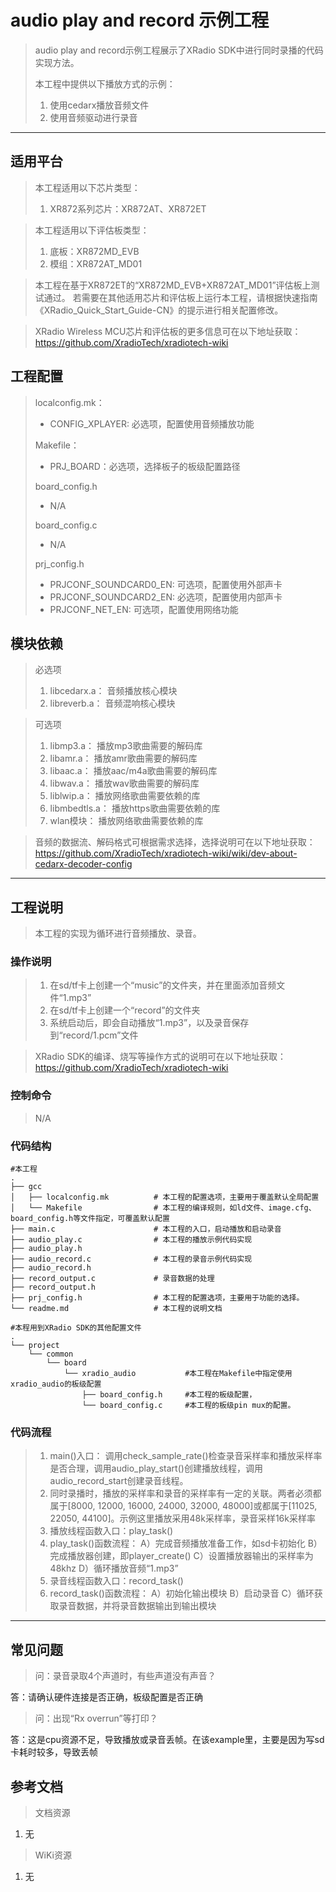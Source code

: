 # audio play and record 示例工程

> audio play and record示例工程展示了XRadio SDK中进行同时录播的代码实现方法。
>
> 本工程中提供以下播放方式的示例：
> 1. 使用cedarx播放音频文件
> 2. 使用音频驱动进行录音

---

## 适用平台

> 本工程适用以下芯片类型：
>
> 1. XR872系列芯片：XR872AT、XR872ET

> 本工程适用以下评估板类型：
> 1. 底板：XR872MD_EVB
> 2. 模组：XR872AT_MD01

> 本工程在基于XR872ET的“XR872MD_EVB+XR872AT_MD01”评估板上测试通过。
> 若需要在其他适用芯片和评估板上运行本工程，请根据快速指南《XRadio_Quick_Start_Guide-CN》的提示进行相关配置修改。

> XRadio Wireless MCU芯片和评估板的更多信息可在以下地址获取：
> https://github.com/XradioTech/xradiotech-wiki

## 工程配置

> localconfig.mk：
> * CONFIG_XPLAYER: 必选项，配置使用音频播放功能
>
> Makefile：
> * PRJ_BOARD：必选项，选择板子的板级配置路径
>
> board_config.h
> * N/A
>
> board_config.c
> * N/A
>
> prj_config.h
> * PRJCONF_SOUNDCARD0_EN: 可选项，配置使用外部声卡
> * PRJCONF_SOUNDCARD2_EN: 必选项，配置使用内部声卡
> * PRJCONF_NET_EN: 可选项，配置使用网络功能

## 模块依赖

> 必选项
> 1. libcedarx.a： 音频播放核心模块
> 2. libreverb.a： 音频混响核心模块

> 可选项
> 1. libmp3.a： 播放mp3歌曲需要的解码库
> 2. libamr.a： 播放amr歌曲需要的解码库
> 3. libaac.a： 播放aac/m4a歌曲需要的解码库
> 4. libwav.a： 播放wav歌曲需要的解码库
> 5. liblwip.a： 播放网络歌曲需要依赖的库
> 6. libmbedtls.a： 播放https歌曲需要依赖的库
> 7. wlan模块： 播放网络歌曲需要依赖的库

> 音频的数据流、解码格式可根据需求选择，选择说明可在以下地址获取：
> https://github.com/XradioTech/xradiotech-wiki/wiki/dev-about-cedarx-decoder-config

---

## 工程说明

> 本工程的实现为循环进行音频播放、录音。

### 操作说明

> 1. 在sd/tf卡上创建一个“music”的文件夹，并在里面添加音频文件“1.mp3”
> 2. 在sd/tf卡上创建一个“record”的文件夹
> 3. 系统启动后，即会自动播放“1.mp3”，以及录音保存到“record/1.pcm”文件

> XRadio SDK的编译、烧写等操作方式的说明可在以下地址获取：
> https://github.com/XradioTech/xradiotech-wiki

### 控制命令

> N/A

### 代码结构
```
#本工程
.
├── gcc
│   ├── localconfig.mk          # 本工程的配置选项，主要用于覆盖默认全局配置
│   └── Makefile                # 本工程的编译规则，如ld文件、image.cfg、board_config.h等文件指定，可覆盖默认配置
├── main.c                      # 本工程的入口，启动播放和启动录音
├── audio_play.c                # 本工程的播放示例代码实现
├── audio_play.h
├── audio_record.c              # 本工程的录音示例代码实现
├── audio_record.h
├── record_output.c             # 录音数据的处理
├── record_output.h
├── prj_config.h                # 本工程的配置选项，主要用于功能的选择。
└── readme.md                   # 本工程的说明文档

#本程用到XRadio SDK的其他配置文件
.
└── project
    └── common
        └── board
            └── xradio_audio           #本工程在Makefile中指定使用xradio_audio的板级配置
                ├── board_config.h     #本工程的板级配置，
                └── board_config.c     #本工程的板级pin mux的配置。
```
### 代码流程

> 1. main()入口： 调用check_sample_rate()检查录音采样率和播放采样率是否合理，调用audio_play_start()创建播放线程，调用audio_record_start创建录音线程。
> 2. 同时录播时，播放的采样率和录音的采样率有一定的关联。两者必须都属于[8000, 12000, 16000, 24000, 32000, 48000]或都属于[11025, 22050, 44100]。示例这里播放采用48k采样率，录音采样16k采样率
> 3. 播放线程函数入口：play_task()
> 4. play_task()函数流程：
>   A）完成音频播放准备工作，如sd卡初始化
>   B）完成播放器创建，即player_create()
>   C）设置播放器输出的采样率为48khz
>   D）循环播放音频“1.mp3”
> 5. 录音线程函数入口：record_task()
> 6. record_task()函数流程：
>   A）初始化输出模块
>   B）启动录音
>   C）循环获取录音数据，并将录音数据输出到输出模块

---



## 常见问题

> 问：录音录取4个声道时，有些声道没有声音？

答：请确认硬件连接是否正确，板级配置是否正确

> 问：出现“Rx overrun”等打印？

答：这是cpu资源不足，导致播放或录音丢帧。在该example里，主要是因为写sd卡耗时较多，导致丢帧

## 参考文档

> 文档资源

1. 无

> WiKi资源

1. 无
